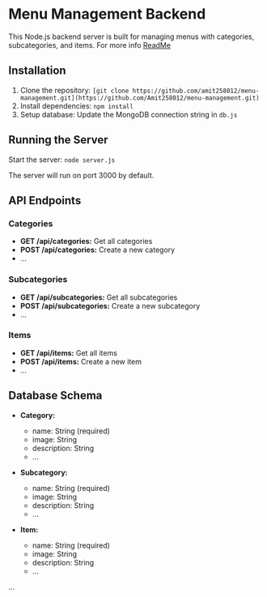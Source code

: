 # Menu Management Backend

This Node.js backend server is built for managing menus with categories, subcategories, and items.
For more info [ReadMe](https://docs.google.com/document/d/1TAftxo1HQwMBHf-KwLM-6_-haet7HNUNHvtkVtxYVjs/edit)

## Installation

1. Clone the repository: `[git clone https://github.com/amit258012/menu-management.git](https://github.com/Amit258012/menu-management.git)`
2. Install dependencies: `npm install`
3. Setup database: Update the MongoDB connection string in `db.js`

## Running the Server

Start the server: `node server.js`

The server will run on port 3000 by default.

## API Endpoints

### Categories

-   **GET /api/categories:** Get all categories
-   **POST /api/categories:** Create a new category
-   ...

### Subcategories

-   **GET /api/subcategories:** Get all subcategories
-   **POST /api/subcategories:** Create a new subcategory
-   ...

### Items

-   **GET /api/items:** Get all items
-   **POST /api/items:** Create a new item
-   ...

## Database Schema

-   **Category:**

    -   name: String (required)
    -   image: String
    -   description: String
    -   ...

-   **Subcategory:**

    -   name: String (required)
    -   image: String
    -   description: String
    -   ...

-   **Item:**
    -   name: String (required)
    -   image: String
    -   description: String
    -   ...

...
